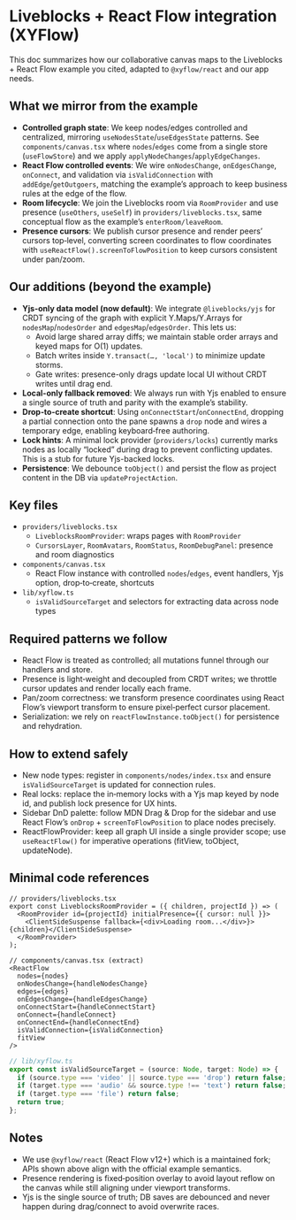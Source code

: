 # Liveblocks + React Flow integration (XYFlow)

This doc summarizes how our collaborative canvas maps to the Liveblocks + React Flow example you cited, adapted to `@xyflow/react` and our app needs.

## What we mirror from the example
- **Controlled graph state**: We keep nodes/edges controlled and centralized, mirroring `useNodesState`/`useEdgesState` patterns. See `components/canvas.tsx` where `nodes`/`edges` come from a single store (`useFlowStore`) and we apply `applyNodeChanges`/`applyEdgeChanges`.
- **React Flow controlled events**: We wire `onNodesChange`, `onEdgesChange`, `onConnect`, and validation via `isValidConnection` with `addEdge`/`getOutgoers`, matching the example’s approach to keep business rules at the edge of the flow.
- **Room lifecycle**: We join the Liveblocks room via `RoomProvider` and use presence (`useOthers`, `useSelf`) in `providers/liveblocks.tsx`, same conceptual flow as the example’s `enterRoom/leaveRoom`.
- **Presence cursors**: We publish cursor presence and render peers’ cursors top‑level, converting screen coordinates to flow coordinates with `useReactFlow().screenToFlowPosition` to keep cursors consistent under pan/zoom.

## Our additions (beyond the example)
- **Yjs-only data model (now default)**: We integrate `@liveblocks/yjs` for CRDT syncing of the graph with explicit Y.Maps/Y.Arrays for `nodesMap`/`nodesOrder` and `edgesMap`/`edgesOrder`. This lets us:
  - Avoid large shared array diffs; we maintain stable order arrays and keyed maps for O(1) updates.
  - Batch writes inside `Y.transact(…, 'local')` to minimize update storms.
  - Gate writes: presence-only drags update local UI without CRDT writes until drag end.
- **Local-only fallback removed**: We always run with Yjs enabled to ensure a single source of truth and parity with the example’s stability.
- **Drop‑to‑create shortcut**: Using `onConnectStart`/`onConnectEnd`, dropping a partial connection onto the pane spawns a `drop` node and wires a temporary edge, enabling keyboard‑free authoring.
- **Lock hints**: A minimal lock provider (`providers/locks`) currently marks nodes as locally “locked” during drag to prevent conflicting updates. This is a stub for future Yjs-backed locks.
- **Persistence**: We debounce `toObject()` and persist the flow as project content in the DB via `updateProjectAction`.

## Key files
- `providers/liveblocks.tsx`
  - `LiveblocksRoomProvider`: wraps pages with `RoomProvider`
  - `CursorsLayer`, `RoomAvatars`, `RoomStatus`, `RoomDebugPanel`: presence and room diagnostics
- `components/canvas.tsx`
  - React Flow instance with controlled `nodes`/`edges`, event handlers, Yjs option, drop‑to‑create, shortcuts
- `lib/xyflow.ts`
  - `isValidSourceTarget` and selectors for extracting data across node types

## Required patterns we follow
- React Flow is treated as controlled; all mutations funnel through our handlers and store.
- Presence is light‑weight and decoupled from CRDT writes; we throttle cursor updates and render locally each frame.
- Pan/zoom correctness: we transform presence coordinates using React Flow’s viewport transform to ensure pixel‑perfect cursor placement.
- Serialization: we rely on `reactFlowInstance.toObject()` for persistence and rehydration.

## How to extend safely
- New node types: register in `components/nodes/index.tsx` and ensure `isValidSourceTarget` is updated for connection rules.
- Real locks: replace the in‑memory locks with a Yjs map keyed by node id, and publish lock presence for UX hints.
- Sidebar DnD palette: follow MDN Drag & Drop for the sidebar and use React Flow’s `onDrop` + `screenToFlowPosition` to place nodes precisely.
- ReactFlowProvider: keep all graph UI inside a single provider scope; use `useReactFlow()` for imperative operations (fitView, toObject, updateNode).

## Minimal code references
```tsx
// providers/liveblocks.tsx
export const LiveblocksRoomProvider = ({ children, projectId }) => (
  <RoomProvider id={projectId} initialPresence={{ cursor: null }}>
    <ClientSideSuspense fallback={<div>Loading room...</div>}>{children}</ClientSideSuspense>
  </RoomProvider>
);
```

```tsx
// components/canvas.tsx (extract)
<ReactFlow
  nodes={nodes}
  onNodesChange={handleNodesChange}
  edges={edges}
  onEdgesChange={handleEdgesChange}
  onConnectStart={handleConnectStart}
  onConnect={handleConnect}
  onConnectEnd={handleConnectEnd}
  isValidConnection={isValidConnection}
  fitView
/>
```

```ts
// lib/xyflow.ts
export const isValidSourceTarget = (source: Node, target: Node) => {
  if (source.type === 'video' || source.type === 'drop') return false;
  if (target.type === 'audio' && source.type !== 'text') return false;
  if (target.type === 'file') return false;
  return true;
};
```

## Notes
- We use `@xyflow/react` (React Flow v12+) which is a maintained fork; APIs shown above align with the official example semantics.
- Presence rendering is fixed‑position overlay to avoid layout reflow on the canvas while still aligning under viewport transforms.
- Yjs is the single source of truth; DB saves are debounced and never happen during drag/connect to avoid overwrite races.

